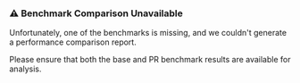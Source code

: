 ### ⚠️ Benchmark Comparison Unavailable

Unfortunately, one of the benchmarks is missing, and we couldn't generate a performance comparison report.

Please ensure that both the base and PR benchmark results are available for analysis.
